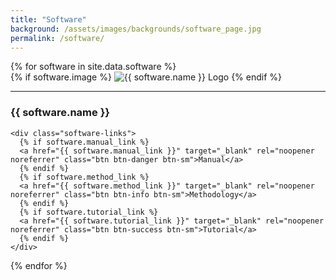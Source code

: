 ```yaml
---
title: "Software"
background: /assets/images/backgrounds/software_page.jpg
permalink: /software/
---
```


<div class="software-grid">
  {% for software in site.data.software %}
  <div class="software-item">
    <div class="software-image">
      {% if software.image %}
      <img src="{{ site.url }}{{ site.baseurl }}/assets/images/software/{{ software.image }}" alt="{{ software.name }} Logo">
      {% endif %}
    </div>
    <hr class="purple-line-small">
    <h3 class="software-name">{{ software.name }}</h3>

    <div class="software-links">
      {% if software.manual_link %}
      <a href="{{ software.manual_link }}" target="_blank" rel="noopener noreferrer" class="btn btn-danger btn-sm">Manual</a>
      {% endif %}
      {% if software.method_link %}
      <a href="{{ software.method_link }}" target="_blank" rel="noopener noreferrer" class="btn btn-info btn-sm">Methodology</a>
      {% endif %}
      {% if software.tutorial_link %}
      <a href="{{ software.tutorial_link }}" target="_blank" rel="noopener noreferrer" class="btn btn-success btn-sm">Tutorial</a>
      {% endif %}
    </div>
  </div>
  {% endfor %}
</div>